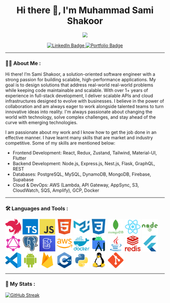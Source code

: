  <h1 align="center">
 Hi there 👋, I'm Muhammad Sami Shakoor 
</h1>
<div id="header" align="center">
<img src="https://media.giphy.com/media/HscDLzkO8EOTmgkhQP/giphy.gif?cid=ecf05e47f27jaar4y2e60h1tkmta5hx7inofzjzkmkss40xi&ep=v1_gifs_search&rid=giphy.gif&ct=g" width="200"/>
</div>

<p>
<div id="badges" align="center">
  <a href="https://www.linkedin.com/in/msamishakoor/">
    <img src="https://img.shields.io/badge/LinkedIn-blue?style=for-the-badge&logo=linkedin&logoColor=white" alt="LinkedIn Badge"/>
  </a>
  <a href="https://www.samishakoor.me/">
    <img src="https://img.shields.io/badge/Portfolio-181717?style=for-the-badge&logo=personal-website&logoColor=white" alt="Portfolio Badge"/>
  </a>
</div>
</p>

---
### :man_technologist: About Me :

Hi there! I’m Sami Shakoor, a solution-oriented software engineer with a strong passion for building scalable, high-performance applications. My goal is to design solutions that address real-world real-world problems while keeping code maintainable and scalable. With over 1+ years of experience in full-stack development, I deliver scalable APIs and cloud infrastructures designed to evolve with businesses. I believe in the power of collaboration and am always eager to work alongside talented teams to turn innovative ideas into reality. I'm always passionate about changing the world with technology, solve complex challenges, and stay ahead of the curve with emerging technologies.

<p>
I am passionate about my work and I know how to get the job done in an effective manner. I have learnt many skills that are market and industry competitive. Some of my skills are mentioned below:  
</p>

-   Frontend Development: React, Redux, Zustand, Tailwind, Material-UI, Flutter
-   Backend Development: Node.js, Express.js, Nest.js, Flask, GraphQL, REST
-   Databases: PostgreSQL, MySQL, DynamoDB, MongoDB, Firebase, Supabase
-   Cloud & DevOps: AWS (Lambda, API Gateway, AppSync, S3, CloudWatch, SQS, Amplify), GCP, Docker

---
### :hammer_and_wrench: Languages and Tools :
<div>
 
<img src="https://github.com/devicons/devicon/blob/master/icons/nestjs/nestjs-original.svg" title="NestJS" alt="NestJS" width="50" height="50"/>
<img src="https://github.com/devicons/devicon/blob/master/icons/typescript/typescript-original.svg" title="TypeScript" alt="TypeScript" width="50" height="50"/>
<img src="https://github.com/devicons/devicon/blob/master/icons/javascript/javascript-original.svg" title="JavaScript" alt="JavaScript" width="50" height="50"/>
<img src="https://github.com/devicons/devicon/blob/master/icons/html5/html5-original.svg" title="HTML" alt="HTML" width="50" height="50"/>
<img src="https://github.com/devicons/devicon/blob/master/icons/materialui/materialui-original.svg" title="MUI" alt="MUI" width="50" height="50"/>
<img src="https://github.com/devicons/devicon/blob/master/icons/css3/css3-plain.svg" title="CSS" alt="CSS" width="50" height="50"/>
<img src="https://github.com/devicons/devicon/blob/master/icons/mongodb/mongodb-plain-wordmark.svg" title="MongoDB" alt="MongoDB" width="50" height="50"/>
<img src="https://github.com/devicons/devicon/blob/master/icons/react/react-original.svg" title="React" alt="React" width="50" height="50"/>
<img src="https://github.com/devicons/devicon/blob/master/icons/nodejs/nodejs-plain-wordmark.svg" title="Node.js" alt="Node.js" width="50" height="50"/>
<img src="https://github.com/devicons/devicon/blob/master/icons/graphql/graphql-plain.svg" title="GraphQL" alt="GraphQL" width="50" height="50"/>
<img src="https://github.com/devicons/devicon/blob/master/icons/postgresql/postgresql-original.svg" title="PostgreSQL" alt="PostgreSQL" width="50" height="50"/>
<img src="https://github.com/devicons/devicon/blob/master/icons/dynamodb/dynamodb-original.svg" title="DynamoDB" alt="DynamoDB" width="50" height="50"/>
<img src="https://github.com/devicons/devicon/blob/master/icons/amazonwebservices/amazonwebservices-plain-wordmark.svg" title="AWS" alt="AWS" width="50" height="50"/>
<img src="https://github.com/devicons/devicon/blob/master/icons/docker/docker-plain-wordmark.svg" title="Docker" alt="Docker" width="50" height="50"/>
<img src="https://github.com/devicons/devicon/blob/master/icons/androidstudio/androidstudio-original.svg" title="Android Studio" alt="Android Studio" width="50" height="50"/>
<img src="https://github.com/devicons/devicon/blob/master/icons/java/java-original.svg" title="Java" alt="Java" width="50" height="50"/>
<img src="https://github.com/devicons/devicon/blob/master/icons/redis/redis-plain-wordmark.svg" title="Redis" alt="Redis" width="50" height="50"/>
<img src="https://github.com/devicons/devicon/blob/master/icons/flutter/flutter-original.svg" title="Flutter" alt="Flutter" width="50" height="50"/>
<img src="https://github.com/devicons/devicon/blob/master/icons/vscode/vscode-original.svg" title="VSCode" alt="VSCode" width="50" height="50"/>
<img src="https://github.com/devicons/devicon/blob/master/icons/android/android-plain.svg" title="Android" alt="Android" width="50" height="50"/>
<img src="https://github.com/devicons/devicon/blob/master/icons/firebase/firebase-original.svg" title="Firebase" alt="Firebase" width="50" height="50"/>
<img src="https://github.com/devicons/devicon/blob/master/icons/cplusplus/cplusplus-original.svg" title="Git" alt="Git" width="50" height="50"/>
<img src="https://github.com/devicons/devicon/blob/master/icons/python/python-original.svg" title="python" alt="python" width="50" height="50"/>
<img src="https://github.com/devicons/devicon/blob/master/icons/linux/linux-original.svg" title="Git" alt="Git" width="50" height="50"/>
<img src="https://github.com/devicons/devicon/blob/master/icons/git/git-original.svg" title="Git" alt="Git" width="50" height="50"/>

</div>

---

### :dart: My Stats :

[![GitHub Streak](http://github-readme-streak-stats.herokuapp.com?user=samishakoor&theme=nightowl&date_format=M%20j%5B%2C%20Y%5D)](https://git.io/streak-stats)
